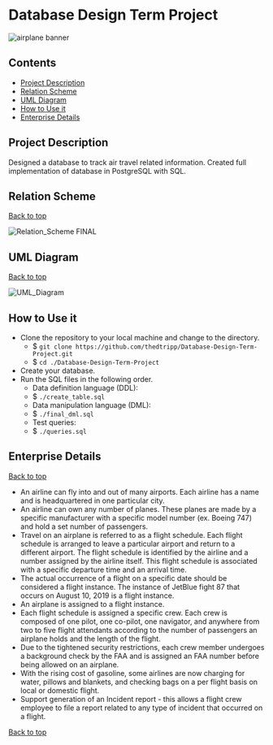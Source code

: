 # **Database Design Term Project**
![airplane banner](https://user-images.githubusercontent.com/38776199/143205355-c1e87920-6b7f-4278-a165-7cb9616b3cdc.jpg)


## Contents
* [Project Description](#project-description)
* [Relation Scheme](#relation-scheme)
* [UML Diagram](#uml-diagram)
* [How to Use it](#how-to-use-it)
* [Enterprise Details](#enterprise-details)

## **Project Description**

Designed a database to track air travel related information.
Created full implementation of database in PostgreSQL with SQL.

## **Relation Scheme**
[Back to top](#database-design-term-project)

![Relation_Scheme FINAL](https://user-images.githubusercontent.com/38776199/143190147-9ab7dc03-d41c-434e-ba27-3aabbe571d8f.jpeg)

## **UML Diagram**
[Back to top](#database-design-term-project)

![UML_Diagram](https://user-images.githubusercontent.com/38776199/143190119-1300473a-6df8-4dbe-b03c-34883c54a30a.jpeg)

## **How to Use it**

- Clone the repository to your local machine and change to the directory.
  - $ `git clone https://github.com/thedtripp/Database-Design-Term-Project.git`
  - $ `cd ./Database-Design-Term-Project`
- Create your database.
- Run the SQL files in the following order.
  - Data definition language (DDL):
  - $ `./create_table.sql`
  - Data manipulation language (DML):
  - $ `./final_dml.sql`
  - Test queries:
  - $ `./queries.sql`

## **Enterprise Details**
[Back to top](#database-design-term-project)

- An airline can fly into and out of many airports. Each airline has a name and is headquartered in one particular city. 
- An airline can own any number of planes. These planes are made by a specific manufacturer with a specific model number (ex. Boeing 747) and hold a set number of passengers.
- Travel on an airplane is referred to as a flight schedule. Each flight schedule is arranged to leave a particular airport and return to a different airport. The flight schedule is identified by the airline and a number assigned by the airline itself. This flight schedule is associated with a specific departure time and an arrival time. 
- The actual occurrence of a flight on a specific date should be considered a flight instance. The instance of JetBlue fight 87 that occurs on August 10, 2019 is a flight instance. 
- An airplane is assigned to a flight instance.
- Each flight schedule is assigned a specific crew. Each crew is composed of one pilot, one co-pilot, one navigator, and anywhere from two to five flight attendants according to the number of passengers an airplane holds and the length of the flight. 
- Due to the tightened security restrictions, each crew member undergoes a background check by the FAA and is assigned an FAA number before being allowed on an airplane. 
- With the rising cost of gasoline, some airlines are now charging for water, pillows and blankets, and checking bags on a per flight basis on local or domestic flight. 
- Support generation of an Incident report - this allows a flight crew employee to file a report related to any type of incident that occurred on a flight.

[Back to top](#database-design-term-project)
